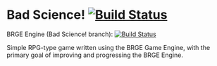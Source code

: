 Bad Science! [![Build Status](https://jenkins.brwyatt.net/job/BadScience/badge/icon)](https://jenkins.brwyatt.net/job/BadScience/)
============
BRGE Engine (Bad Science! branch): [![Build Status](https://jenkins.brwyatt.net/job/BRGE%20-%20BadScience/badge/icon)](https://jenkins.brwyatt.net/job/BRGE%20-%20BadScience/)

Simple RPG-type game written using the BRGE Game Engine, with the primary goal of improving and progressing the BRGE Engine.
